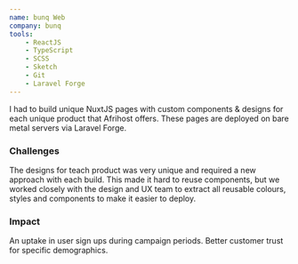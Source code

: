 ```yaml
---
name: bunq Web
company: bunq
tools:
    - ReactJS
    - TypeScript
    - SCSS
    - Sketch
    - Git
    - Laravel Forge
---
```

I had to build unique NuxtJS pages with custom components & designs for each unique product that Afrihost offers. These pages are deployed on bare metal servers via Laravel Forge.

### Challenges
The designs for teach product was very unique and required a new approach with each build. This made it hard to reuse components, but we worked closely with the design and UX team to extract all reusable colours, styles and components to make it easier to deploy.

### Impact
An uptake in user sign ups during campaign periods.
Better customer trust for specific demographics.